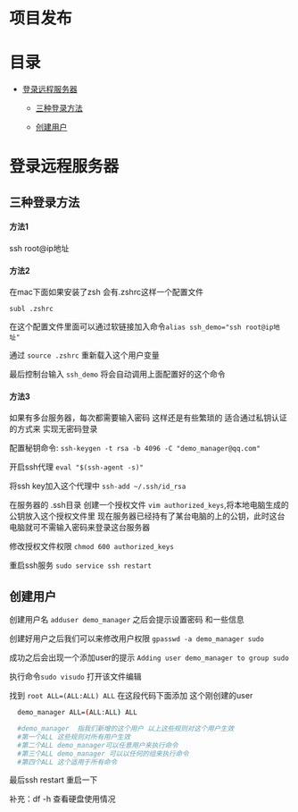 # 项目发布

# 目录

* [登录远程服务器](#登录远程服务器)

  * [三种登录方法](#方法1)

  * [创建用户](#创建用户)

# 登录远程服务器

## 三种登录方法

#### 方法1

  ssh root@ip地址

#### 方法2

 在mac下面如果安装了zsh 会有.zshrc这样一个配置文件

 ``` subl .zshrc ```  

 在这个配置文件里面可以通过软链接加入命令``` alias ssh_demo="ssh root@ip地址" ```

 通过 ``` source .zshrc ``` 重新载入这个用户变量

 最后控制台输入 ``` ssh_demo ``` 将会自动调用上面配置好的这个命令

#### 方法3

  如果有多台服务器，每次都需要输入密码 这样还是有些繁琐的 适合通过私钥认证的方式来 实现无密码登录

  配置秘钥命令: ``` ssh-keygen -t rsa -b 4096 -C "demo_manager@qq.com" ```

  开启ssh代理 ``` eval "$(ssh-agent -s)" ```

  将ssh key加入这个代理中 ``` ssh-add ~/.ssh/id_rsa ```

  在服务器的 .ssh目录 创建一个授权文件 ``` vim authorized_keys ```,将本地电脑生成的公钥放入这个授权文件里 现在服务器已经持有了某台电脑的上的公钥，此时这台电脑就可不需输入密码来登录这台服务器

  修改授权文件权限 ``` chmod 600 authorized_keys ```

  重启ssh服务 ``` sudo service ssh restart ```
## 创建用户

创建用户名 ``` adduser demo_manager ``` 之后会提示设置密码 和一些信息

创建好用户之后我们可以来修改用户权限 ``` gpasswd -a demo_manager sudo ```

成功之后会出现一个添加user的提示 ``` Adding user demo_manager to group sudo  ```

执行命令``` sudo visudo ``` 打开该文件编辑

找到 ``` root ALL=(ALL:ALL) ALL ``` 在这段代码下面添加 这个刚创建的user
```bash
  demo_manager ALL=(ALL:ALL) ALL

  #demo_manager  指我们新增的这个用户 以上这些规则对这个用户生效
  #第一个ALL 这些规则对所有用户生效
  #第二个ALL demo_manager可以任意用户来执行命令
  #第三个ALL demo_manager 可以以任何的组来执行命令
  #第四个ALL 这个适用于所有命令
```

最后ssh restart 重启一下






补充：df -h 查看硬盘使用情况
